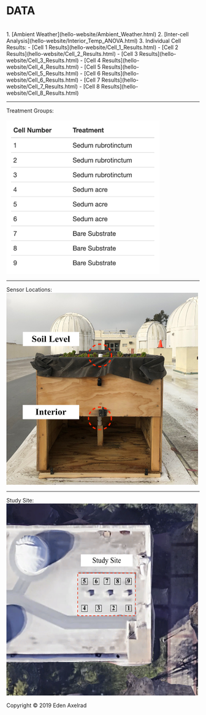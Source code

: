 # DATA
 <br>
1. [Ambient Weather](hello-website/Ambient_Weather.html)
2. [Inter-cell Analysis](hello-website/Interior_Temp_ANOVA.html)
3. Individual Cell Results:
   - [Cell 1 Results](hello-website/Cell_1_Results.html) 
   - [Cell 2 Results](hello-website/Cell_2_Results.html) 
   - [Cell 3 Results](hello-website/Cell_3_Results.html) 
   - [Cell 4 Results](hello-website/Cell_4_Results.html) 
   - [Cell 5 Results](hello-website/Cell_5_Results.html) 
   - [Cell 6 Results](hello-website/Cell_6_Results.html) 
   - [Cell 7 Results](hello-website/Cell_7_Results.html) 
   - [Cell 8 Results](hello-website/Cell_8_Results.html) 


<br>
 
***
Treatment Groups:  
 <br> 
  <img src="hello-website/Cell Treatments Table.png" width="400" height="400">
 
*** 
Sensor Locations:
 <br>
  <img src="hello-website/sensor locations.jpeg" width="500" height="500">
 
*** 
Study Site:
 <br>
  <img src="hello-website/study site birds eye.png" width="500" height="500">
 
<p>Copyright &copy; 2019 Eden Axelrad
